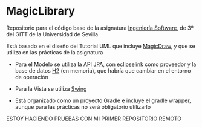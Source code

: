 # MagicLibrary

Repositorio para el código base de la asignatura [Ingeniería Software](https://www.us.es/estudiar/que-estudiar/oferta-de-grados/grado-en-ingenieria-de-las-tecnologias-de-telecomunicacion/1990039), de 3º del GITT de la Universidad de Sevilla

Está basado en el diseño del Tutorial UML que incluye [MagicDraw](https://www.3ds.com/products-services/catia/products/no-magic/magicdraw/), y que se utiliza en las prácticas de la asignatura

- Para el Modelo se utiliza la API [JPA](https://www.oracle.com/technical-resources/articles/java/jpa.html), con [eclipselink](https://www.eclipse.org/eclipselink/) como proveedor y la base de datos [H2](https://h2database.com/html/main.html) (en memoria), que habría que cambiar en el entorno de operación

- Para la Vista se utiliza [Swing](https://docs.oracle.com/javase/8/docs/api/javax/swing/package-summary.html)

- Está organizado como un proyecto [Gradle](https://gradle.org/) e incluye el gradle wrapper, aunque para las prácticas no será obligatorio utilizarlo


ESTOY HACIENDO PRUEBAS CON MI PRIMER REPOSITORIO REMOTO
